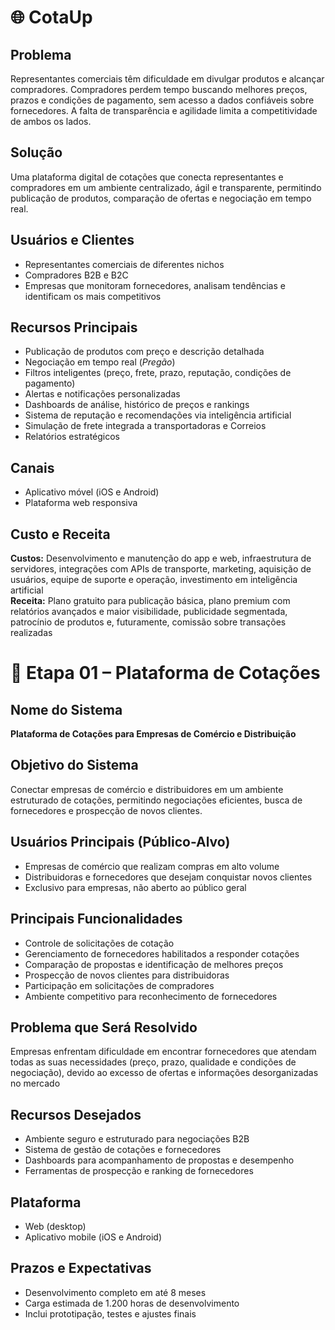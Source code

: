 # 🌐 CotaUp

## Problema
Representantes comerciais têm dificuldade em divulgar produtos e alcançar compradores. Compradores perdem tempo buscando melhores preços, prazos e condições de pagamento, sem acesso a dados confiáveis sobre fornecedores. A falta de transparência e agilidade limita a competitividade de ambos os lados.

## Solução
Uma plataforma digital de cotações que conecta representantes e compradores em um ambiente centralizado, ágil e transparente, permitindo publicação de produtos, comparação de ofertas e negociação em tempo real.

## Usuários e Clientes
- Representantes comerciais de diferentes nichos
- Compradores B2B e B2C
- Empresas que monitoram fornecedores, analisam tendências e identificam os mais competitivos

## Recursos Principais
- Publicação de produtos com preço e descrição detalhada
- Negociação em tempo real (*Pregão*)
- Filtros inteligentes (preço, frete, prazo, reputação, condições de pagamento)
- Alertas e notificações personalizadas
- Dashboards de análise, histórico de preços e rankings
- Sistema de reputação e recomendações via inteligência artificial
- Simulação de frete integrada a transportadoras e Correios
- Relatórios estratégicos

## Canais
- Aplicativo móvel (iOS e Android)
- Plataforma web responsiva

## Custo e Receita
**Custos:** Desenvolvimento e manutenção do app e web, infraestrutura de servidores, integrações com APIs de transporte, marketing, aquisição de usuários, equipe de suporte e operação, investimento em inteligência artificial  
**Receita:** Plano gratuito para publicação básica, plano premium com relatórios avançados e maior visibilidade, publicidade segmentada, patrocínio de produtos e, futuramente, comissão sobre transações realizadas

# 🚀 Etapa 01 – Plataforma de Cotações

## Nome do Sistema
**Plataforma de Cotações para Empresas de Comércio e Distribuição**

## Objetivo do Sistema
Conectar empresas de comércio e distribuidores em um ambiente estruturado de cotações, permitindo negociações eficientes, busca de fornecedores e prospecção de novos clientes.

## Usuários Principais (Público-Alvo)
- Empresas de comércio que realizam compras em alto volume
- Distribuidoras e fornecedores que desejam conquistar novos clientes
- Exclusivo para empresas, não aberto ao público geral

## Principais Funcionalidades
- Controle de solicitações de cotação
- Gerenciamento de fornecedores habilitados a responder cotações
- Comparação de propostas e identificação de melhores preços
- Prospecção de novos clientes para distribuidoras
- Participação em solicitações de compradores
- Ambiente competitivo para reconhecimento de fornecedores

## Problema que Será Resolvido
Empresas enfrentam dificuldade em encontrar fornecedores que atendam todas as suas necessidades (preço, prazo, qualidade e condições de negociação), devido ao excesso de ofertas e informações desorganizadas no mercado

## Recursos Desejados
- Ambiente seguro e estruturado para negociações B2B
- Sistema de gestão de cotações e fornecedores
- Dashboards para acompanhamento de propostas e desempenho
- Ferramentas de prospecção e ranking de fornecedores

## Plataforma
- Web (desktop)
- Aplicativo mobile (iOS e Android)

## Prazos e Expectativas
- Desenvolvimento completo em até 8 meses
- Carga estimada de 1.200 horas de desenvolvimento
- Inclui prototipação, testes e ajustes finais
